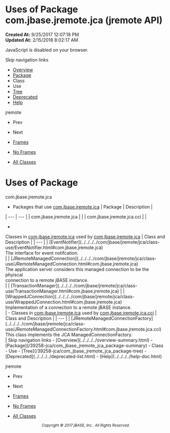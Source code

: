 # Uses of Package com.jbase.jremote.jca (jremote   API)

**Created At:** 9/25/2017 12:07:18 PM  
**Updated At:** 2/15/2018 8:02:17 AM  

<script type="text/javascript"><!--
    try {
        if (location.href.indexOf('is-external=true') == -1) {
            parent.document.title="Uses of Package com.jbase.jremote.jca (jremote   API)";
        }
    }
    catch(err) {
    }
//--></script><noscript><div>JavaScript is disabled on your browser.</div></noscript><!-- ========= START OF TOP NAVBAR ======= -->
<!--   -->
Skip navigation links
<!--   -->
- [Overview](../../../../overview-summary.html)
- [Package](/39258-jca/com_jbase_jremote_jca_package-summary)
- Class
- Use
- [Tree](/39258-jca/com_jbase_jremote_jca_package-tree)
- [Deprecated](../../../../deprecated-list.html)
- [Help](../../../../help-doc.html)


jremote <br>

- Prev
- Next


- [Frames](../../../../index.html?com/jbase/jremote/jca//39258-jca/com_jbase_jremote_jca_package-use)
- [No Frames](/39258-jca/com_jbase_jremote_jca_package-use)


- [All Classes](../../../../allclasses-noframe.html)


<script type="text/javascript"><!--
  allClassesLink = document.getElementById("allclasses_navbar_top");
  if(window==top) {
    allClassesLink.style.display = "block";
  }
  else {
    allClassesLink.style.display = "none";
  }
  //--></script>
<!--   -->
<!-- ========= END OF TOP NAVBAR ========= -->
# Uses of Package
com.jbase.jremote.jca

- <caption><span>Packages that use <a href="../../../../com/jbase/jremote/jca//39258-jca/com_jbase_jremote_jca_package-summary">com.jbase.jremote.jca</a></span><span class="tabEnd"> </span></caption>| Package | Description |
| --- | --- |
| com.jbase.jremote.jca |   |
| com.jbase.jremote.jca.cci |   |
- <!--   -->

<caption><span>Classes in <a href="../../../../com/jbase/jremote/jca//39258-jca/com_jbase_jremote_jca_package-summary">com.jbase.jremote.jca</a> used by <a href="../../../../com/jbase/jremote/jca//39258-jca/com_jbase_jremote_jca_package-summary">com.jbase.jremote.jca</a></span><span class="tabEnd"> </span></caption>| Class and Description |
| --- |
| [EventNotifier](../../../../com/jbase/jremote/jca/class-use/EventNotifier.html#com.jbase.jremote.jca)<br>The interface for event notifcation.<br> |
| [JRemoteManagedConnection](../../../../com/jbase/jremote/jca/class-use/JRemoteManagedConnection.html#com.jbase.jremote.jca)<br>The application server considers this managed connection to be the phyiscal<br> connection to a remote jBASE instance.<br> |
| [TransactionManager](../../../../com/jbase/jremote/jca/class-use/TransactionManager.html#com.jbase.jremote.jca)  |
| [WrappedJConnection](../../../../com/jbase/jremote/jca/class-use/WrappedJConnection.html#com.jbase.jremote.jca)<br>Implementation of a connection to a remote jBASE instance.<br> |
- <!--   -->

<caption><span>Classes in <a href="../../../../com/jbase/jremote/jca//39258-jca/com_jbase_jremote_jca_package-summary">com.jbase.jremote.jca</a> used by <a href="../../../../com/jbase/jremote/jca/cci//39258-jca/com_jbase_jremote_jca_package-summary">com.jbase.jremote.jca.cci</a></span><span class="tabEnd"> </span></caption>| Class and Description |
| --- |
| [JRemoteManagedConnectionFactory](../../../../com/jbase/jremote/jca/class-use/JRemoteManagedConnectionFactory.html#com.jbase.jremote.jca.cci)<br>This class implements the JCA ManagedConnectionFactory.<br> |
<!-- ======= START OF BOTTOM NAVBAR ====== -->
<!--   -->
Skip navigation links
<!--   -->
- [Overview](../../../../overview-summary.html)
- [Package](/39258-jca/com_jbase_jremote_jca_package-summary)
- Class
- Use
- [Tree](/39258-jca/com_jbase_jremote_jca_package-tree)
- [Deprecated](../../../../deprecated-list.html)
- [Help](../../../../help-doc.html)


jremote <br>

- Prev
- Next


- [Frames](../../../../index.html?com/jbase/jremote/jca//39258-jca/com_jbase_jremote_jca_package-use)
- [No Frames](/39258-jca/com_jbase_jremote_jca_package-use)


- [All Classes](../../../../allclasses-noframe.html)


<script type="text/javascript"><!--
  allClassesLink = document.getElementById("allclasses_navbar_bottom");
  if(window==top) {
    allClassesLink.style.display = "block";
  }
  else {
    allClassesLink.style.display = "none";
  }
  //--></script>
<!--   -->
<!-- ======== END OF BOTTOM NAVBAR ======= -->
<small>			<center>			<i>Copyright © 2017 jBASE, Inc.. All Rights Reserved.</i>		</center></small>
